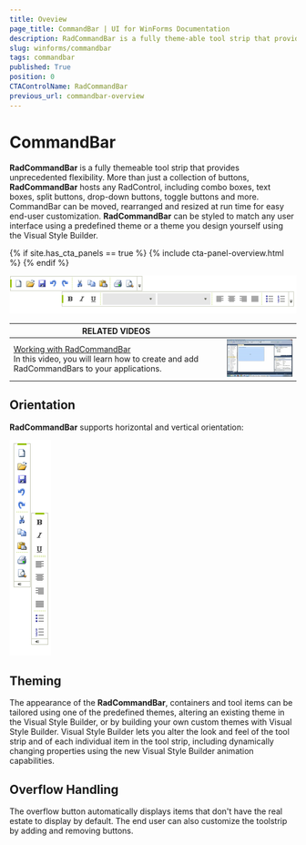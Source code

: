 ```yaml
---
title: Oveview
page_title: CommandBar | UI for WinForms Documentation
description: RadCommandBar is a fully theme-able tool strip that provides unprecedented flexibility
slug: winforms/commandbar
tags: commandbar
published: True
position: 0
CTAControlName: RadCommandBar
previous_url: commandbar-overview
---
```


# CommandBar

__RadCommandBar__ is a fully themeable tool strip that provides unprecedented flexibility. More than just a collection of buttons, __RadCommandBar__ hosts any RadControl, including combo boxes, text boxes, split buttons, drop-down buttons, toggle buttons and more. CommandBar can be moved, rearranged and resized at run time for easy end-user customization. __RadCommandBar__ can be styled to match any user interface using a predefined theme or a theme you design yourself using the Visual Style Builder. 

{% if site.has_cta_panels == true %}
{% include cta-panel-overview.html %}
{% endif %}

![commandbar-overview 001](images/commandbar-overview001.png)


| RELATED VIDEOS |  |
| ------ | ------ |
|[Working with RadCommandBar](http://www.telerik.com/videos/winforms/working-with-radcommandbar-for-winforms)<br>In this video, you will learn how to create and add RadCommandBars to your applications.|![command-bar-working-with-command-bar-video](images/command-bar-working-with-command-bar-video.png)|

## Orientation

__RadCommandBar__ supports horizontal and vertical orientation:

![commandbar-overview 002](images/commandbar-overview002.png)

## Theming

The appearance of the __RadCommandBar__, containers and tool items can be tailored using one of the predefined themes, altering an existing theme in the Visual Style Builder, or by building your own custom themes with Visual Style Builder. Visual Style Builder lets you alter the look and feel of the tool strip and of each individual item in the tool strip, including dynamically changing properties using the new Visual Style Builder animation capabilities.
        
## Overflow Handling

The overflow button automatically displays items that don't have the real estate to display by default. The end user can also customize the toolstrip by adding and removing buttons.
        
